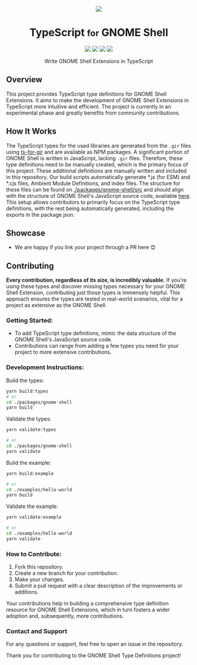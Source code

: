 <p align="center">
  <img src="https://raw.githubusercontent.com/gjsify/gnome-shell/main/.github/avatar_x8.png" />
  <h1 align="center">TypeScript <small>for</small> GNOME Shell</h1>
</p>

<p align="center">
  <a href="https://github.com/gjsify/gnome-shell/actions"><img src="https://img.shields.io/github/actions/workflow/status/gjsify/gnome-shell/ci.yml" /></a>
  <a href="https://github.com/gjsify/gnome-shell/blob/main/LICENSE"><img src="https://img.shields.io/github/license/gjsify/gnome-shell" /></a>
  <a href="https://www.npmjs.com/package/@girs/gnome-shell"><img src="https://img.shields.io/npm/v/@girs/gnome-shell" /></a>
  <a href="https://www.npmjs.com/package/@girs/gnome-shell"><img src="https://img.shields.io/npm/dw/@girs/gnome-shell" /></a>
</p>

<p align="center">Write GNOME Shell Extensions in TypeScript</p>

## Overview
This project provides TypeScript type definitions for GNOME Shell Extensions. It aims to make the development of GNOME Shell Extensions in TypeScript more intuitive and efficient. The project is currently in an experimental phase and greatly benefits from community contributions.

## How It Works
The TypeScript types for the used libraries are generated from the `.gir` files using [ts-for-gir](https://github.com/gjsify/ts-for-gir) and are available as NPM packages. A significant portion of GNOME Shell is written in JavaScript, lacking `.gir` files. Therefore, these type definitions need to be manually created, which is the primary focus of this project. These additional definitions are manually written and included in this repository. Our build scripts automatically generate *.js (for ESM) and *.cjs files, Ambient Module Definitions, and index files. The structure for these files can be found on [./packages/gnome-shell/src](./packages/gnome-shell/src) and should align with the structure of GNOME Shell's JavaScript source code, available [here](https://gitlab.gnome.org/GNOME/gnome-shell/-/tree/main/js). This setup allows contributors to primarily focus on the TypeScript type definitions, with the rest being automatically generated, including the exports in the package.json.

## Showcase
* We are happy if you link your project through a PR here 😊

## Contributing
**Every contribution, regardless of its size, is incredibly valuable.** If you're using these types and discover missing types necessary for your GNOME Shell Extension, contributing just those types is immensely helpful. This approach ensures the types are tested in real-world scenarios, vital for a project as extensive as the GNOME Shell.

### Getting Started:
- To add TypeScript type definitions, mimic the data structure of the GNOME Shell's JavaScript source code.
- Contributions can range from adding a few types you need for your project to more extensive contributions.

### Development Instructions:
Build the types:
```bash
yarn build:types
# or
cd ./packages/gnome-shell
yarn build
```

Validate the types:

```bash
yarn validate:types

# or
cd ./packages/gnome-shell
yarn validate
```

Build the example:

```bash
yarn build:example

# or
cd ./examples/hello-world
yarn build
```

Validate the example:

```bash
yarn validate:example

# or
cd ./examples/hello-world
yarn validate
```

### How to Contribute:
1. Fork this repository.
2. Create a new branch for your contribution.
3. Make your changes.
4. Submit a pull request with a clear description of the improvements or additions.

Your contributions help in building a comprehensive type definition resource for GNOME Shell Extensions, which in turn fosters a wider adoption and, subsequently, more contributions.

### Contact and Support
For any questions or support, feel free to open an issue in the repository.

Thank you for contributing to the GNOME Shell Type Definitions project!

